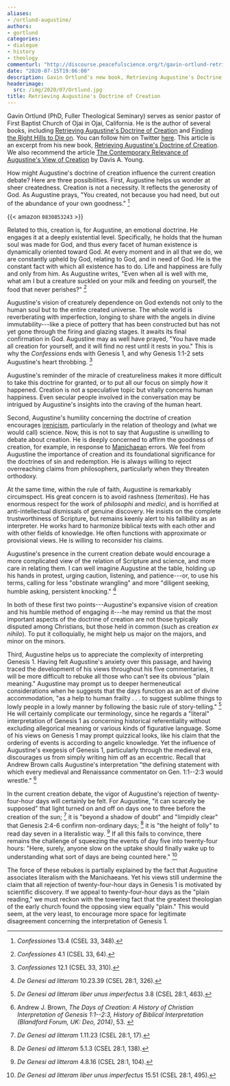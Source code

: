 ```yaml
---
aliases:
- /ortlund-augustine/
authors:
- gortlund
categories:
- dialogue
- history
- theology
commenturl: "http://discourse.peacefulscience.org/t/gavin-ortlund-retrieving-augustines-doctrine-of-creation/11126"
date: "2020-07-15T19:06:00"
description: Gavin Ortlund's new book, Retrieving Augustine's Doctrine of Creation, explores how Augustine's doctrine of creation influences current creation debates.
headerimage:
  src: /img/2020/07/Ortlund.jpg
title: Retrieving Augustine's Doctrine of Creation
---
```


<div class="editor-note">

Gavin Ortlund (PhD, Fuller Theological Seminary) serves as senior pastor of First Baptist Church of Ojai in Ojai, California. He is the author of several books, including [Retrieving Augustine's Doctrine of Creation](https://www.amazon.com/Retrieving-Augustines-Doctrine-Creation-Controversy/dp/0830853243) and [Finding the Right Hills to Die on](https://www.amazon.com/Finding-Right-Hills-Die-Theological/dp/1433567423/). You can follow him on Twitter [here](https://twitter.com/gavinortlund). This article is an excerpt from his new book, [Retrieving Augustine's Doctrine of Creation](https://www.ivpress.com/retrieving-augustine-s-doctrine-of-creation). We also recommend the article [The Contemporary Relevance of Augustine's View of Creation](https://www.asa3.org/ASA/PSCF/1988/PSCF3-88Young.html) by Davis A. Young.

</div>

How might Augustine's doctrine of creation influence the current creation debate? Here are three possibilities. First, Augustine helps us wonder at sheer createdness. Creation is not a necessity. It reflects the generosity of God. As Augustine prays, "You created, not because you had need, but out of the abundance of your own goodness." [^1]



{{< amazon `0830853243` >}}

Related to this, creation is, for Augustine, an emotional doctrine. He engages it at a deeply existential level. Specifically, he holds that the human soul was made for God, and thus every facet of human existence is dynamically oriented toward God. At every moment and in all that we do, we are constantly upheld by God, relating to God, and in need of God. He is the constant fact with which all existence has to do. Life and happiness are fully and only from him. As Augustine writes, "Even when all is well with me, what am I but a creature suckled on your milk and feeding on yourself, the food that never perishes?" [^2]

Augustine's vision of creaturely dependence on God extends not only to the human soul but to the entire created universe. The whole world is reverberating with imperfection, longing to share with the angels in divine immutability---like a piece of pottery that has been constructed but has not yet gone through the firing and glazing stages. It awaits its final confirmation in God. Augustine may as well have prayed, "You have made all creation for yourself, and it will find no rest until it rests in you." This is why the *Confessions* ends with Genesis 1, and why Genesis 1:1-2 sets Augustine's heart throbbing. [^3]


Augustine's reminder of the miracle of creatureliness makes it more difficult to take this doctrine for granted, or to put all our focus on simply *how* it happened. Creation is not a speculative topic but vitally concerns human happiness. Even secular people involved in the conversation may be intrigued by Augustine's insights into the craving of the human heart.

Second, Augustine's humility concerning the doctrine of creation encourages [irenicism](https://en.wikipedia.org/wiki/Irenicism), particularly in the relation of theology and (what we would call) science. Now, this is not to say that Augustine is unwilling to debate about creation. He is deeply concerned to affirm the goodness of creation, for example, in response to [Manichaean](https://en.wikipedia.org/wiki/Manichaeism) errors. We feel from Augustine the importance of creation and its foundational significance for the doctrines of sin and redemption. He is always willing to reject overreaching claims from philosophers, particularly when they threaten orthodoxy.

At the same time, within the rule of faith, Augustine is remarkably circumspect. His great concern is to avoid rashness (*temeritas*). He has enormous respect for the work of *philosophi* and *medici*, and is horrified at anti-intellectual dismissals of genuine discovery. He insists on the complete trustworthiness of Scripture, but remains keenly alert to his fallibility as an interpreter. He works hard to harmonize biblical texts with each other and with other fields of knowledge. He often functions with approximate or provisional views. He is willing to reconsider his claims.

Augustine's presence in the current creation debate would encourage a more complicated view of the relation of Scripture and science, and more care in relating them. I can well imagine Augustine at the table, holding up his hands in protest, urging caution, listening, and patience---or, to use his terms, calling for less "obstinate wrangling" and more "diligent seeking, humble asking, persistent knocking." [^4]

In both of these first two points---Augustine's expansive vision of creation and his humble method of engaging it---he may remind us that the most important aspects of the doctrine of creation are not those typically disputed among Christians, but those held in common (such as creation *ex nihilo*). To put it colloquially, he might help us major on the majors, and minor on the minors.

Third, Augustine helps us to appreciate the complexity of interpreting Genesis 1. Having felt Augustine's anxiety over this passage, and having traced the development of his views throughout his five commentaries, it will be more difficult to rebuke all those who can't see its obvious "plain meaning." Augustine may prompt us to deeper hermeneutical considerations when he suggests that the days function as an act of divine accommodation, "as a help to human frailty . . . to suggest sublime things to lowly people in a lowly manner by following the basic rule of story-telling." [^5] He will certainly complicate our terminology, since he regards a "literal" interpretation of Genesis 1 as concerning historical referentiality without excluding allegorical meaning or various kinds of figurative language. Some of his views on Genesis 1 may prompt quizzical looks, like his claim that the ordering of events is according to angelic knowledge. Yet the influence of Augustine's exegesis of Genesis 1, particularly through the medieval era, discourages us from simply writing him off as an eccentric. Recall that Andrew Brown calls Augustine's interpretation "the defining statement with which every medieval and Renaissance commentator on Gen. 1:1--2:3 would wrestle." [^6]

In the current creation debate, the vigor of Augustine's rejection of twenty-four-hour days will certainly be felt. For Augustine, "it can scarcely be supposed" that light turned on and off on days one to three before the creation of the sun; [^7] it is "beyond a shadow of doubt" and "limpidly clear" that Genesis 2:4-6 confirm non-ordinary days; [^8] it is "the height of folly" to read day seven in a literalistic way. [^9] If all this fails to convince, there remains the challenge of squeezing the events of day five into twenty-four hours: "Here, surely, anyone slow on the uptake should finally wake up to understanding what sort of days are being counted here." [^10]

The force of these rebukes is partially explained by the fact that Augustine associates literalism with the Manichaeans. Yet his views still undermine the claim that all rejection of twenty-four-hour days in Genesis 1 is motivated by scientific discovery. If we appeal to twenty-four-hour days as the "plain reading," we must reckon with the towering fact that the greatest theologian of the early church found the opposing view equally "plain." This would seem, at the very least, to encourage more space for legitimate disagreement concerning the interpretation of Genesis 1.

[^1]: *Confessiones* 13.4 (CSEL 33, 348).

[^2]: *Confessiones* 4.1 (CSEL 33, 64).

[^3]: *Confessiones* 12.1 (CSEL 33, 310).

[^4]: *De Genesi ad litteram* 10.23.39 (CSEL 28:1, 326).

[^5]: *De Genesi ad litteram liber unus imperfectus* 3.8 (CSEL 28:1, 463).

[^6]: Andrew J. Brown, *The Days of Creation: A History of Christian Interpretation of Genesis 1:1--2:3, History of Biblical Interpretation (Blandford Forum, UK: Deo, 2014)*, 53. 

[^7]: *De Genesi ad litteram* 1.11.23 (CSEL 28:1, 17).

[^8]: *De Genesi ad litteram* 5.1.3 (CSEL 28:1, 138).

[^9]: *De Genesi ad litteram* 4.8.16 (CSEL 28:1, 104).

[^10]: *De Genesi ad litteram liber unus imperfectus* 15.51 (CSEL 28:1, 495).
